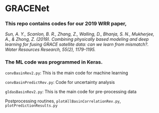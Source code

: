 # GRACENet

### This repo contains codes for our 2019 WRR paper, 

_Sun, A. Y., Scanlon, B. R., Zhang, Z., Walling, D., Bhanja, S. N., Mukherjee, A., & Zhong, Z. (2019). Combining physically based modeling and deep learning for fusing GRACE satellite data: can we learn from mismatch?. Water Resources Research, 55(2), 1179-1195._

### The ML code was programmed in Keras.

```convBasinRev2.py```:  This is the main code for machine learning

```convBasinPredictRev.py```: Code for uncertainty analysis

```gldasBasinRev2.py```: This is the main code for pre-processing data

Postprocessing routines, ```plotAllBasinCorrelationRev.py```, ```plotPredictionResults.py```

